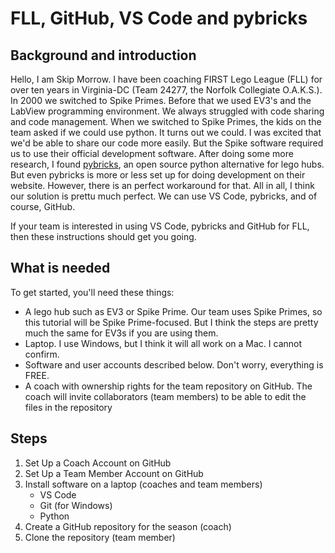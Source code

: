# FLL, GitHub, VS Code and pybricks

## Background and introduction
Hello,
I am Skip Morrow. I have been coaching FIRST Lego League (FLL) for over ten years in Virginia-DC (Team 24277, the Norfolk Collegiate O.A.K.S.). In 2000 we switched to Spike Primes. Before that we used EV3's and the LabView programming environment. We always struggled with code sharing and code management. When we switched to Spike Primes, the kids on the team asked if we could use python. It turns out we could. I was excited that we'd be able to share our code more easily. But the Spike software required us to use their official development software. After doing some more research, I found [pybricks]([url](https://github.com/pybricks)), an open source python alternative for lego hubs. But even pybricks is more or less set up for doing development on their website. However, there is an perfect workaround for that. All in all, I think our solution is prettu much perfect. We can use VS Code, pybricks, and of course, GitHub.

If your team is interested in using VS Code, pybricks and GitHub for FLL, then these instructions should get you going.

## What is needed
To get started, you'll need these things:
* A lego hub such as EV3 or Spike Prime. Our team uses Spike Primes, so this tutorial will be Spike Prime-focused. But I think the steps are pretty much the same for EV3s if you are using them.
* Laptop. I use Windows, but I think it will all work on a Mac. I cannot confirm.
* Software and user accounts described below. Don't worry, everything is FREE.
* A coach with ownership rights for the team repository on GitHub. The coach will invite collaborators (team members) to be able to edit the files in the repository

## Steps
1. Set Up a Coach Account on GitHub
2. Set Up a Team Member Account on GitHub
3. Install software on a laptop (coaches and team members)
   - VS Code
   - Git (for Windows)
   - Python
4. Create a GitHub repository for the season (coach)
5. Clone the repository (team member)
